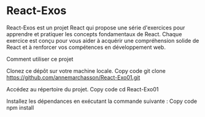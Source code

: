 # React-Exos

React-Exos est un projet React qui propose une série d'exercices pour apprendre et pratiquer les concepts fondamentaux de React. Chaque exercice est conçu pour vous aider à acquérir une compréhension solide de React et à renforcer vos compétences en développement web.

Comment utiliser ce projet

Clonez ce dépôt sur votre machine locale.
Copy code
git clone https://github.com/annemarchasson/React-Exo01.git

Accédez au répertoire du projet.
Copy code
cd React-Exo01

Installez les dépendances en exécutant la commande suivante :
Copy code
npm install



